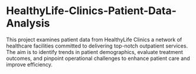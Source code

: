 # HealthyLife-Clinics-Patient-Data-Analysis
This project examines patient data from HealthyLife Clinics a network of healthcare facilities committed to delivering top-notch outpatient services. The aim is to identify trends in patient demographics, evaluate treatment outcomes, and pinpoint operational challenges to enhance patient care and improve efficiency.

